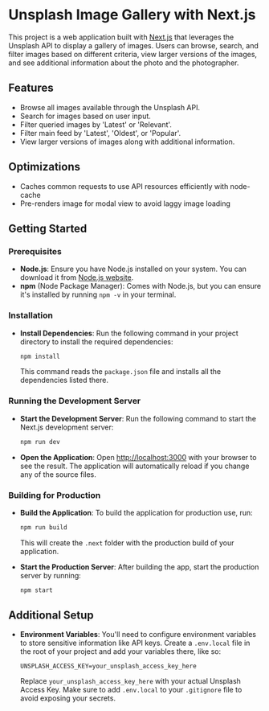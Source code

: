 # Unsplash Image Gallery with Next.js

This project is a web application built with [Next.js](https://nextjs.org/) that leverages the Unsplash API to display a gallery of images. Users can browse, search, and filter images based on different criteria, view larger versions of the images, and see additional information about the photo and the photographer.

## Features

- Browse all images available through the Unsplash API.
- Search for images based on user input.
- Filter queried images by 'Latest' or 'Relevant'.
- Filter main feed by 'Latest', 'Oldest', or 'Popular'. 
- View larger versions of images along with additional information.


## Optimizations

- Caches common requests to use API resources efficiently with node-cache 
- Pre-renders image for modal view to avoid laggy image loading 

## Getting Started

### Prerequisites

- **Node.js**: Ensure you have Node.js installed on your system. You can download it from [Node.js website](https://nodejs.org/).
- **npm** (Node Package Manager): Comes with Node.js, but you can ensure it's installed by running `npm -v` in your terminal.

### Installation

- **Install Dependencies**: Run the following command in your project directory to install the required dependencies:

    ```bash
    npm install
    ```

    This command reads the `package.json` file and installs all the dependencies listed there.

### Running the Development Server

- **Start the Development Server**: Run the following command to start the Next.js development server:

    ```bash
    npm run dev
    ```

- **Open the Application**: Open [http://localhost:3000](http://localhost:3000) with your browser to see the result. The application will automatically reload if you change any of the source files.

### Building for Production

- **Build the Application**: To build the application for production use, run:

    ```bash
    npm run build
    ```

    This will create the `.next` folder with the production build of your application.

- **Start the Production Server**: After building the app, start the production server by running:

    ```bash
    npm start
    ```

## Additional Setup

- **Environment Variables**: You'll need to configure environment variables to store sensitive information like API keys. Create a `.env.local` file in the root of your project and add your variables there, like so:

    ```env
    UNSPLASH_ACCESS_KEY=your_unsplash_access_key_here
    ```

    Replace `your_unsplash_access_key_here` with your actual Unsplash Access Key. Make sure to add `.env.local` to your `.gitignore` file to avoid exposing your secrets.
